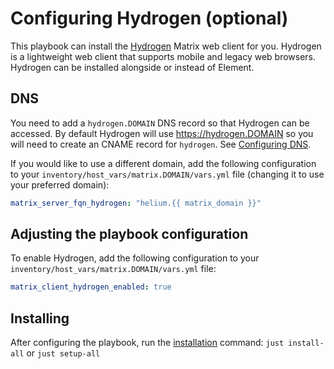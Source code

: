 # Configuring Hydrogen (optional)

This playbook can install the [Hydrogen](https://github.com/element-hq/hydrogen-web) Matrix web client for you.
Hydrogen is a lightweight web client that supports mobile and legacy web browsers.
Hydrogen can be installed alongside or instead of Element.

## DNS

You need to add a `hydrogen.DOMAIN` DNS record so that Hydrogen can be accessed.
By default Hydrogen will use https://hydrogen.DOMAIN so you will need to create an CNAME record
for `hydrogen`. See [Configuring DNS](configuring-dns.md).

If you would like to use a different domain, add the following configuration to your `inventory/host_vars/matrix.DOMAIN/vars.yml` file (changing it to use your preferred domain):

```yaml
matrix_server_fqn_hydrogen: "helium.{{ matrix_domain }}"
```

## Adjusting the playbook configuration

To enable Hydrogen, add the following configuration to your `inventory/host_vars/matrix.DOMAIN/vars.yml` file:

```yaml
matrix_client_hydrogen_enabled: true
```

## Installing

After configuring the playbook, run the [installation](installing.md) command: `just install-all` or `just setup-all`
